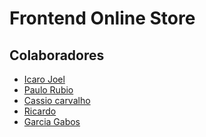 # Frontend Online Store

## Colaboradores

- [Icaro Joel](https://github.com/icaroMouraDEV)
- [Paulo Rubio](https://github.com/paulo-rubio)
- [Cassio carvalho](https://github.com/cassio-carvalho)
- [Ricardo](https://github.com/RicardoMD25)
- [Garcia Gabos](https://github.com/GarciaGabos)

<!-- Olá, Tryber!

Esse é apenas um arquivo inicial para o README do seu projeto.

É essencial que você preencha esse documento por conta própria, ok?

Não deixe de usar nossas dicas de escrita de README de projetos, e deixe sua criatividade brilhar!

⚠️ IMPORTANTE: você precisa deixar nítido:
- quais arquivos/pastas foram desenvolvidos por você; 
- quais arquivos/pastas foram desenvolvidos por outra pessoa estudante;
- quais arquivos/pastas foram desenvolvidos pela Trybe.

-->
